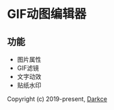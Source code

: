 # GIF动图编辑器

## 功能

- 图片属性
- GIF滤镜
- 文字动效
- 贴纸水印

Copyright (c) 2019-present, [Darkce](https://github.com/luoxuhai)
